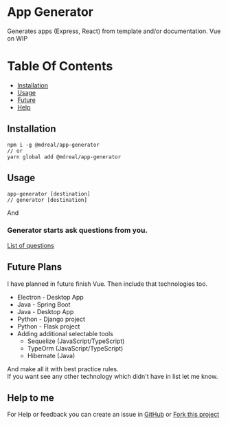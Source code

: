 # App Generator
Generates apps (Express, React) from template and/or documentation. Vue on WIP

# Table Of Contents

- [Installation](#installation)
- [Usage](#usage)
- [Future](#future)
- [Help](#help)

## Installation
```shell
npm i -g @mdreal/app-generator
// or
yarn global add @mdreal/app-generator
```

## Usage

```shell
app-generator [destination]
// generator [destination]
```
And
### Generator starts ask questions from you.

[List of questions](./QUESTIONS.md)

## Future Plans

I have planned in future finish Vue. Then include that technologies too.

- Electron - Desktop App
- Java - Spring Boot
- Java - Desktop App
- Python - Django project
- Python - Flask project
- Adding additional selectable tools
  * Sequelize (JavaScript/TypeScript)
  * TypeOrm (JavaScript/TypeScript)
  * Hibernate (Java)

And make all it with best practice rules.  
If you want see any other technology which didn't have in list let me know.

## Help to me
For Help or feedback you can create an issue in [GitHub](https://github.com/MDReal32/app-generator/issues/new) or [Fork this project](https://github.com/MDReal32/app-generator)
